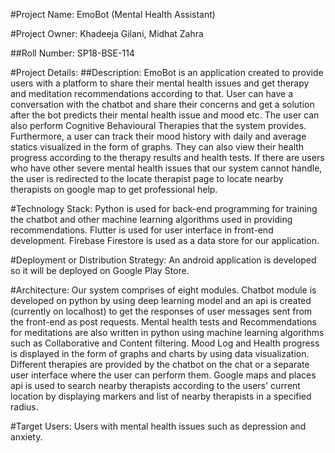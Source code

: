 #Project Name:
  EmoBot (Mental Health Assistant)
  
#Project Owner:
  Khadeeja Gilani, Midhat Zahra 

##Roll Number:
  SP18-BSE-114

#Project Details:
##Description:
  EmoBot is an application created to provide users with a platform to share their mental health issues and get therapy and meditation recommendations according to that. User can have a conversation with the chatbot and share their concerns and get a solution after the bot predicts their mental health issue and mood etc. The user can also perform Cognitive Behavioural Therapies that the system provides. Furthermore, a user can track their mood history with daily and average statics visualized in the form of graphs. They can also view their health progress according to the therapy results and health tests. If there are users who have other severe mental health issues that our system cannot handle, the user is redirected to the locate therapist page to locate nearby therapists on google map to get professional help.

#Technology Stack:
  Python is used for back-end programming for training the chatbot and other machine learning algorithms used in providing recommendations.
  Flutter is used for user interface in front-end development.
  Firebase Firestore is used as a data store for our application.

#Deployment or Distribution Strategy:
  An android application is developed so it will be deployed on Google Play Store.

#Architecture:
  Our system comprises of eight modules. Chatbot module is developed on python by using deep learning model and an api is created (currently on localhost) to get the responses of user messages sent from the front-end as post requests. Mental health tests and Recommendations for meditations are also written in python using machine learning algorithms such as Collaborative and Content filtering. Mood Log and Health progress is displayed in the form of graphs and charts by using data visualization. Different therapies are provided by the chatbot on the chat or a separate user interface where the user can perform them. Google maps and places api is used to search nearby therapists according to the users' current location by displaying markers and list of nearby therapists in a specified radius.

#Target Users:
  Users with mental health issues such as depression and anxiety.

